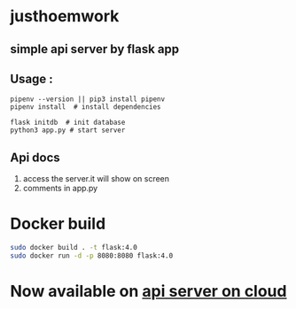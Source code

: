 # justhoemwork 

## simple api server by flask app

## Usage :

```
pipenv --version || pip3 install pipenv
pipenv install  # install dependencies

flask initdb  # init database
python3 app.py # start server 

```

## Api docs

1. access the server.it will show on screen
2. comments in app.py

# Docker build

```bash
sudo docker build . -t flask:4.0
sudo docker run -d -p 8080:8080 flask:4.0 
```

# Now available on [api server on cloud](http://kali.esonhugh.me:8080/)